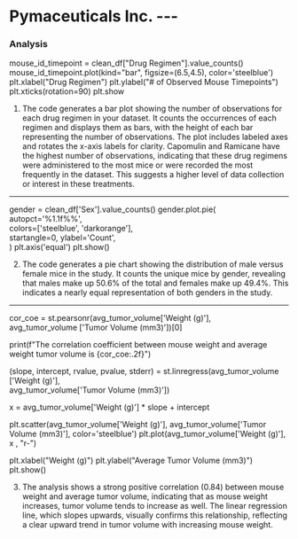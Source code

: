 # Pymaceuticals Inc. --- 
### Analysis 
mouse_id_timepoint = clean_df["Drug Regimen"].value_counts() 
mouse_id_timepoint.plot(kind="bar", figsize=(6.5,4.5), color='steelblue') 
plt.xlabel("Drug Regimen") 
plt.ylabel("# of Observed Mouse Timepoints") 
plt.xticks(rotation=90) 
plt.show 
1. The code generates a bar plot showing the number of observations for each drug 
regimen in your dataset. It counts the occurrences of each regimen and displays them as 
bars, with the height of each bar representing the number of observations. The plot 
includes labeled axes and rotates the x-axis labels for clarity. Capomulin and Ramicane 
have the highest number of observations, indicating that these drug regimens were 
administered to the most mice or were recorded the most frequently in the dataset. This 
suggests a higher level of data collection or interest in these treatments. 
____________________________________________________________________________________ 
gender = clean_df['Sex'].value_counts() 
gender.plot.pie( 
autopct='%1.1f%%',  
colors=['steelblue', 'darkorange'],  
startangle=0, 
ylabel='Count',   
) 
plt.axis('equal') 
plt.show() 

2. The code generates a pie chart showing the distribution of male versus female mice in 
the study. It counts the unique mice by gender, revealing that males make up 50.6% of the 
total and females make up 49.4%. This indicates a nearly equal representation of both 
genders in the study. 
____________________________________________________________________________________ 
cor_coe = st.pearsonr(avg_tumor_volume['Weight (g)'],  
avg_tumor_volume ['Tumor Volume (mm3)'])[0] 
  
print(f"The correlation coefficient between mouse weight and average weight tumor 
volume is {cor_coe:.2f}") 
  
(slope, intercept, rvalue, pvalue, stderr) = st.linregress(avg_tumor_volume ['Weight (g)'],  
                                                          avg_tumor_volume['Tumor Volume (mm3)']) 
  
x = avg_tumor_volume['Weight (g)'] * slope + intercept 
  
plt.scatter(avg_tumor_volume['Weight (g)'], avg_tumor_volume['Tumor Volume (mm3)'], 
color='steelblue') 
plt.plot(avg_tumor_volume['Weight (g)'], x , "r-") 
  
plt.xlabel("Weight (g)") 
plt.ylabel("Average Tumor Volume (mm3)") 
plt.show() 
  
3. The analysis shows a strong positive correlation (0.84) between mouse weight and 
average tumor volume, indicating that as mouse weight increases, tumor volume tends to 
increase as well. The linear regression line, which slopes upwards, visually confirms this 
relationship, reflecting a clear upward trend in tumor volume with increasing mouse 
weight.
